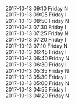 2017-10-13 09:10 Friday  N  
2017-10-13 09:05 Friday  I  
2017-10-13 08:50 Friday  N  
2017-10-13 07:30 Friday  I  
2017-10-13 07:25 Friday  N  
2017-10-13 07:20 Friday  I  
2017-10-13 07:10 Friday  N  
2017-10-13 06:45 Friday  I  
2017-10-13 06:40 Friday  N  
2017-10-13 06:30 Friday  I  
2017-10-13 05:35 Friday  N  
2017-10-13 05:30 Friday  I  
2017-10-13 05:00 Friday  N  
2017-10-13 04:55 Friday  I  
2017-10-13 04:20 Friday  N  
